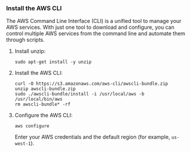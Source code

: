 ### Install the AWS CLI

The AWS Command Line Interface (CLI) is a unified tool to manage your AWS services. With just one tool to download and configure, you can control multiple AWS services from the command line and automate them through scripts.

1. Install unzip:
    ```
    sudo apt-get install -y unzip
    ```

2. Install the AWS CLI:
    ```
    curl -O https://s3.amazonaws.com/aws-cli/awscli-bundle.zip
    unzip awscli-bundle.zip
    sudo ./awscli-bundle/install -i /usr/local/aws -b /usr/local/bin/aws
    rm awscli-bundle* -rf
    ```

3. Configure the AWS CLI:
    ```
    aws configure
    ```
    Enter your AWS credentials and the default region (for example, `us-west-1`).

